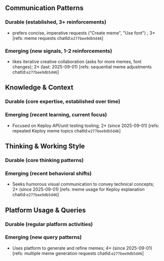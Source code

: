 ## Communication Patterns
### Durable (established, 3+ reinforcements)
- prefers concise, imperative requests ("Create meme", "Use font") ; 3× [refs: meme requests chatId:`e277bee9db5d46`]

### Emerging (new signals, 1-2 reinforcements)
- likes iterative creative collaboration (asks for more memes, font changes); 2× (last: 2025-09-01) [refs: sequential meme adjustments chatId:`e277bee9db5d46`]

## Knowledge & Context
### Durable (core expertise, established over time)

### Emerging (recent learning, current focus)
- Focused on Keploy API/unit testing tooling; 2× (since 2025-09-01) [refs: repeated Keploy meme topics chatId:`e277bee9db5d46`]

## Thinking & Working Style
### Durable (core thinking patterns)

### Emerging (recent behavioral shifts)
- Seeks humorous visual communication to convey technical concepts; 2× (since 2025-09-01) [refs: meme usage for Keploy explanation chatId:`e277bee9db5d46`]

## Platform Usage & Queries
### Durable (regular platform activities)

### Emerging (new query patterns)
- Uses platform to generate and refine memes; 4× (since 2025-09-01) [refs: multiple meme generation requests chatId:`e277bee9db5d46`]